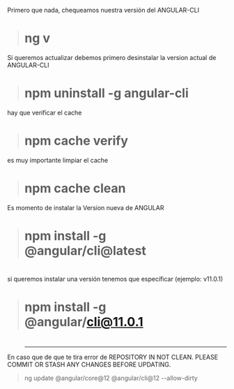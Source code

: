 
Primero que nada, chequeamos nuestra versión del ANGULAR-CLI

 > # ng v 

Si queremos actualizar debemos primero desinstalar la version actual de ANGULAR-CLI
> #  npm uninstall -g angular-cli

hay que verificar el cache 
> # npm cache verify

es muy importante limpiar el cache
> #  npm cache clean
 
 Es momento de instalar la Version nueva de ANGULAR

> # npm install -g @angular/cli@latest

# 

si queremos instalar una versión tenemos que específicar (ejemplo: v11.0.1)
> #  npm install -g @angular/cli@11.0.1

#  
>------------------------------------------------------
  En caso que de que te tira error de REPOSITORY IN NOT CLEAN. PLEASE COMMIT OR STASH ANY CHANGES BEFORE UPDATING.
> ng update @angular/core@12 @angular/cli@12 --allow-dirty
